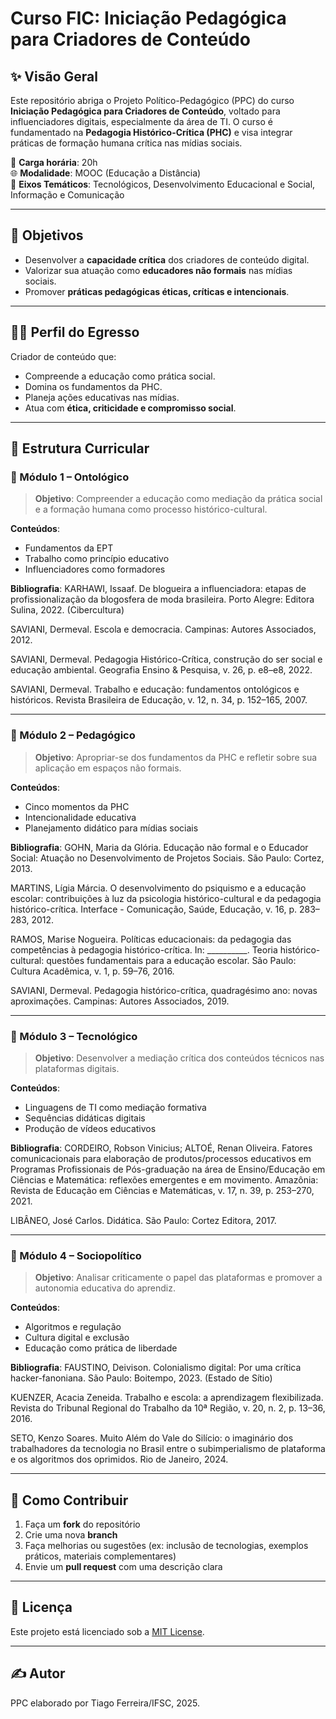 # Curso FIC: Iniciação Pedagógica para Criadores de Conteúdo

## ✨ Visão Geral

Este repositório abriga o Projeto Político-Pedagógico (PPC) do curso **Iniciação Pedagógica para Criadores de Conteúdo**, voltado para influenciadores digitais, especialmente da área de TI. O curso é fundamentado na **Pedagogia Histórico-Crítica (PHC)** e visa integrar práticas de formação humana crítica nas mídias sociais.

🧠 **Carga horária**: 20h  
🌐 **Modalidade**: MOOC (Educação a Distância)  
🎯 **Eixos Temáticos**: Tecnológicos, Desenvolvimento Educacional e Social, Informação e Comunicação

---

## 🎯 Objetivos

- Desenvolver a **capacidade crítica** dos criadores de conteúdo digital.
- Valorizar sua atuação como **educadores não formais** nas mídias sociais.
- Promover **práticas pedagógicas éticas, críticas e intencionais**.

---

## 🧑‍🎓 Perfil do Egresso

Criador de conteúdo que:

- Compreende a educação como prática social.
- Domina os fundamentos da PHC.
- Planeja ações educativas nas mídias.
- Atua com **ética, criticidade e compromisso social**.
  
---

## 🧩 Estrutura Curricular

### 📘 Módulo 1 – Ontológico

> **Objetivo**: Compreender a educação como mediação da prática social e a formação humana como processo histórico-cultural.

**Conteúdos**:
- Fundamentos da EPT
- Trabalho como princípio educativo
- Influenciadores como formadores

**Bibliografia**:
KARHAWI, Issaaf. De blogueira a influenciadora: etapas de profissionalização da blogosfera de moda brasileira. Porto Alegre: Editora Sulina, 2022. (Cibercultura)

SAVIANI, Dermeval. Escola e democracia. Campinas: Autores Associados, 2012.

SAVIANI, Dermeval. Pedagogia Histórico-Crítica, construção do ser social e educação ambiental. Geografia Ensino & Pesquisa, v. 26, p. e8–e8, 2022.

SAVIANI, Dermeval. Trabalho e educação: fundamentos ontológicos e históricos. Revista Brasileira de Educação, v. 12, n. 34, p. 152–165, 2007.

---

### 📗 Módulo 2 – Pedagógico

> **Objetivo**: Apropriar-se dos fundamentos da PHC e refletir sobre sua aplicação em espaços não formais.

**Conteúdos**:
- Cinco momentos da PHC
- Intencionalidade educativa
- Planejamento didático para mídias sociais

**Bibliografia**:
GOHN, Maria da Glória. Educação não formal e o Educador Social: Atuação no Desenvolvimento de Projetos Sociais. São Paulo: Cortez, 2013.

MARTINS, Lígia Márcia. O desenvolvimento do psiquismo e a educação escolar: contribuições à luz da psicologia histórico-cultural e da pedagogia histórico-crítica. Interface - Comunicação, Saúde, Educação, v. 16, p. 283–283, 2012.

RAMOS, Marise Nogueira. Políticas educacionais: da pedagogia das competências à pedagogia histórico-crítica. In: __________. Teoria histórico-cultural: questões fundamentais para a educação escolar. São Paulo: Cultura Acadêmica, v. 1, p. 59–76, 2016.

SAVIANI, Dermeval. Pedagogia histórico-crítica, quadragésimo ano: novas aproximações. Campinas: Autores Associados, 2019.

---

### 📙 Módulo 3 – Tecnológico

> **Objetivo**: Desenvolver a mediação crítica dos conteúdos técnicos nas plataformas digitais.

**Conteúdos**:
- Linguagens de TI como mediação formativa
- Sequências didáticas digitais
- Produção de vídeos educativos

**Bibliografia**:
CORDEIRO, Robson Vinicius; ALTOÉ, Renan Oliveira. Fatores comunicacionais para elaboração de produtos/processos educativos em Programas Profissionais de Pós-graduação na área de Ensino/Educação em Ciências e Matemática: reflexões emergentes e em movimento. Amazônia: Revista de Educação em Ciências e Matemáticas, v. 17, n. 39, p. 253–270, 2021.

LIBÂNEO, José Carlos. Didática. São Paulo: Cortez Editora, 2017.

---

### 📕 Módulo 4 – Sociopolítico

> **Objetivo**: Analisar criticamente o papel das plataformas e promover a autonomia educativa do aprendiz.

**Conteúdos**:
- Algoritmos e regulação
- Cultura digital e exclusão
- Educação como prática de liberdade

**Bibliografia**:
FAUSTINO, Deivison. Colonialismo digital: Por uma crítica hacker-fanoniana. São Paulo: Boitempo, 2023. (Estado de Sítio)

KUENZER, Acacia Zeneida. Trabalho e escola: a aprendizagem flexibilizada. Revista do Tribunal Regional do Trabalho da 10ª Região, v. 20, n. 2, p. 13–36, 2016.

SETO, Kenzo Soares. Muito Além do Vale do Silício: o imaginário dos trabalhadores da tecnologia no Brasil entre o subimperialismo de plataforma e os algoritmos dos oprimidos. Rio de Janeiro, 2024.

---

## 🤝 Como Contribuir

1. Faça um **fork** do repositório
2. Crie uma nova **branch**
3. Faça melhorias ou sugestões (ex: inclusão de tecnologias, exemplos práticos, materiais complementares)
4. Envie um **pull request** com uma descrição clara

---

## 📜 Licença

Este projeto está licenciado sob a [MIT License](LICENSE).

---

## ✍️ Autor

PPC elaborado por Tiago Ferreira/IFSC, 2025.

